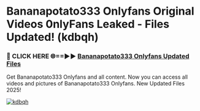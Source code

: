 # Bananapotato333 Onlyfans Original Videos 0nlyFans Leaked - Files Updated! (kdbqh)

<h3>🔴 CLICK HERE 🌐==►► <a href="https://tinyurl.com/ehrbuxhb" rel="nofollow">Bananapotato333 Onlyfans Updated Files</a></h3>

Get Bananapotato333 Onlyfans and all content. Now you can access all videos and pictures of Bananapotato333 Onlyfans. New Updated Files 2025!

[![kdbqh](https://i.imgur.com/lVYEuWS.gif)](https://tinyurl.com/ehrbuxhb)
